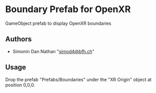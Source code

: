# Boundary Prefab for OpenXR

GameObject prefab to display OpenXR boundaries

## Authors

- Simonin Dan Nathan "simod4@bfh.ch"

## Usage

Drop the prefab "Prefabs/Boundaries" under the "XR Origin" object at position 0,0,0.